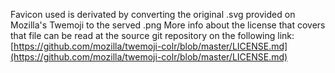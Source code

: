 Favicon used is derivated by converting the original .svg provided on Mozilla's Twemoji to the served .png
More info about the license that covers that file can be read at the source git repository on the following link:
[https://github.com/mozilla/twemoji-colr/blob/master/LICENSE.md](https://github.com/mozilla/twemoji-colr/blob/master/LICENSE.md)
